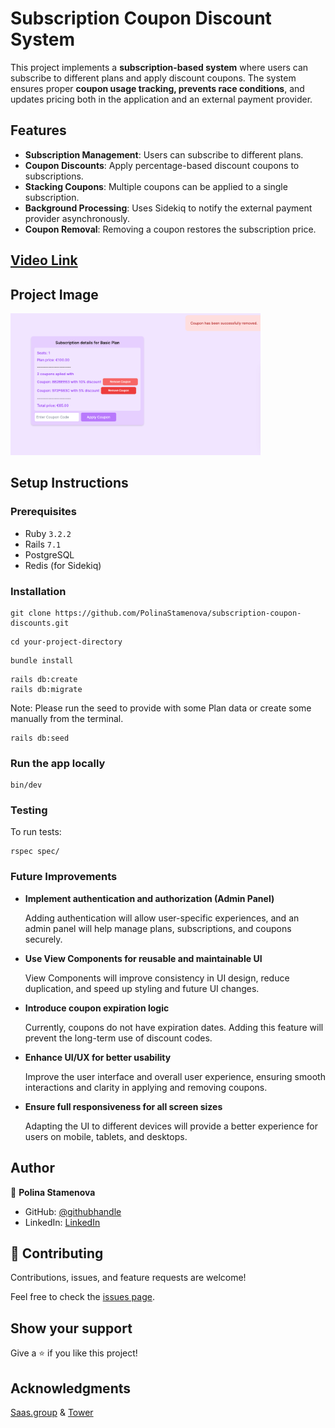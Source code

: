 # Subscription Coupon Discount System

This project implements a **subscription-based system** where users can subscribe to different plans and apply discount coupons. The system ensures proper **coupon usage tracking, prevents race conditions**, and updates pricing both in the application and an external payment provider.

## Features

- **Subscription Management**: Users can subscribe to different plans.
- **Coupon Discounts**: Apply percentage-based discount coupons to subscriptions.
- **Stacking Coupons**: Multiple coupons can be applied to a single subscription.
- **Background Processing**: Uses Sidekiq to notify the external payment provider asynchronously.
- **Coupon Removal**: Removing a coupon restores the subscription price.

## [Video Link](https://www.loom.com/share/4ca80355d94a43f88d33bcf054c89130)

## Project Image
<img src="app/assets/images/project_image.png" alt="Project image" width="400"/>

## Setup Instructions

### **Prerequisites**
- Ruby `3.2.2`
- Rails `7.1`
- PostgreSQL
- Redis (for Sidekiq)

### **Installation**
```
git clone https://github.com/PolinaStamenova/subscription-coupon-discounts.git
```
```
cd your-project-directory
```
```
bundle install
```
```
rails db:create
rails db:migrate
```

Note: Please run the seed to provide with some Plan data or create some manually from the terminal.
```
rails db:seed
```
### **Run the app locally**
```
bin/dev
```

### **Testing**

To run tests:
```
rspec spec/
```

### **Future Improvements**

- **Implement authentication and authorization (Admin Panel)**

  Adding authentication will allow user-specific experiences, and an admin panel will help manage plans, subscriptions, and coupons securely.

- **Use View Components for reusable and maintainable UI**

  View Components will improve consistency in UI design, reduce duplication, and speed up styling and future UI changes.

- **Introduce coupon expiration logic**

  Currently, coupons do not have expiration dates. Adding this feature will prevent the long-term use of discount codes.

- **Enhance UI/UX for better usability**

  Improve the user interface and overall user experience, ensuring smooth interactions and clarity in applying and removing coupons.

- **Ensure full responsiveness for all screen sizes**

  Adapting the UI to different devices will provide a better experience for users on mobile, tablets, and desktops.

## Author

👤 **Polina Stamenova**

- GitHub: [@githubhandle](https://github.com/PolinaStamenova)
- LinkedIn: [LinkedIn](https://www.linkedin.com/in/polina-stamenova-a60766112/)

## 🤝 Contributing

Contributions, issues, and feature requests are welcome!

Feel free to check the [issues page](https://github.com/PolinaStamenova/subscription-coupon-discounts/issues).

## Show your support

Give a ⭐️ if you like this project!

## Acknowledgments

[Saas.group](https://saas.group/) & [Tower](https://www.git-tower.com/mac)
